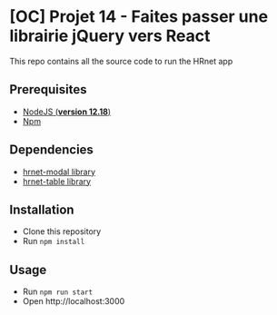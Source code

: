 # [OC] Projet 14 - Faites passer une librairie jQuery vers React

This repo contains all the source code to run the HRnet app

## Prerequisites

-   [NodeJS (**version 12.18**)](https://nodejs.org/en/)
-   [Npm](https://www.npmjs.com/)

## Dependencies

-   [hrnet-modal library](https://github.com/LaurentHrt/hrnet-modal)
-   [hrnet-table library](https://github.com/LaurentHrt/hrnet-table)

## Installation

-   Clone this repository
-   Run `npm install`

## Usage

-   Run `npm run start`
-   Open http://localhost:3000
